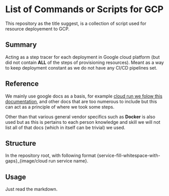 # List of Commands or Scripts for GCP

This repository as the title suggest, is a collection of script used for resource deployement to GCP.

## Summary

Acting as a step tracer for each deployment in Google cloud platform (but did not contain **ALL** of the steps of provisioning resources). Meant as a way to keep deployment constant as we do not have any CI/CD pipelines set.

## Reference

We mainly use google docs as a basis, for example [cloud run we folow this documentation](https://cloud.google.com/run/docs/deploying), and other docs that are too numerous to include but this can act as a principle of where we took some steps.

Other than that various general vendor specifics such as **Docker** is also used but as this is pertains to each person knowledge and skill we will not list all of that docs (which in itself can be trivial) we used.

## Structure

In the repository root, with following format {service-fill-whitespace-with-gaps}_{image/cloud run service name}.

## Usage

Just read the markdown.